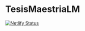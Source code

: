 # TesisMaestriaLM
[![Netlify Status](https://api.netlify.com/api/v1/badges/61155899-8b36-49e3-bb96-ce3cb9fe3224/deploy-status)](https://app.netlify.com/sites/tesislm/deploys)
